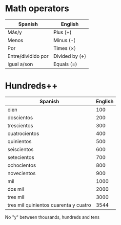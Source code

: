 # Math operators

| Spanish            | English             |
| ------------------ | ------------------- |
| Más/y              | Plus (+)            |
| Menos              | Minus (-)           |
| Por                | Times ($\times$)    |
| Entre/dividido por | Divided by ($\div$) |
| Igual a/son        | Equals (=)          |

# Hundreds++

| Spanish                               | English |
| ------------------------------------- | ------- |
| cien                                  | 100     |
| doscientos                            | 200     |
| trescientos                           | 300     |
| cuatrocientos                         | 400     |
| quinientos                            | 500     |
| seiscientos                           | 600     |
| setecientos                           | 700     |
| ochocientos                           | 800     |
| novecientos                           | 900     |
| mil                                   | 1000    |
| dos mil                               | 2000    |
| tres mil                              | 3000    |
| tres mil quinientos cuarenta y cuatro | 3544    |
No "y" between thousands, hundreds and tens